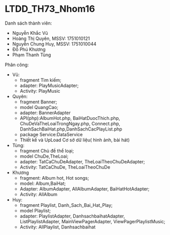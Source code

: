 # LTDD_TH73_Nhom16
Danh sách thành viên:
- Nguyễn Khắc Vũ
- Hoàng Thị Quyên, MSSV: 1751010121
- Nguyễn Chung Huy, MSSV: 1751010044
- Đỗ Phú Khương
- Phạm Thanh Tùng

Phân công:
  - Vũ: 
    + fragment Tìm kiếm; 
    + adapter: PlayMusicAdapter; 
    + Activity: PlayMusic
  - Quyên: 
    + fragment Banner; 
    + model QuangCao; 
    + adapter: BannerAdapter
    + API(php):AlbumHot.php, BaiHatDuocThich.php, ChuDeVaTheLoaiTrongNgay.php, Connect.php, DanhSachBaiHat.php,DanhSachCacPlayList.php
    + package Service:DataService
    + Thiết kế và UpLoad Cơ sở dữ liệu( hình ảnh, bài hát)
  - Tùng: 
    + fragment Chủ đề thể loại; 
    + model ChuDe,TheLoai; 
    + adapter: TatCaChuDeAdapter, TheLoaiTheoChuDeAdapter; 
    + Activity: TatCaChuDe, TheLoaiTheoChuDe
  - Khương 
    + fragment: Album hot, Hot songs; 
    + model: Album,BaiHat; 
    + Adapter: AlbumAdapter, AllAlbumAdapter, BaiHatHotAdapter; 
    + Activity: AllAlbum
  - Huy: 
    + fragment Playlist, Danh_Sach_Bai_Hat_Play; 
    + model Playlist; 
    + adapter: PlaylistAdapter, DanhsachbaihatAdapter, ListPlaylistAdapter, MainViewPagerAdapter, ViewPagerPlaylistMusic; 
    + Activity: AllPlaylist, Danhsachbaihat
